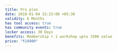 ```yaml
---
title: Pro plan
date: 2018-01-04 15:23:00 +05:30
validity: 6 Months
has tool access: true
has community events: true
locker access: 30 Days
benefits: Membership + 1 workshop upto 1500 value
price: "₹14900"
---
```


